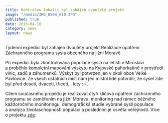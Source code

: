 ```yaml
---
title: Kontrolou lokalit byl zahájen dvouletý projekt
image: "/media/IMG_0504_610.JPG"
published: true
date: 2015-04-18
category: news
layout: news
---
```

Týdenní expedicí byl zahájen dvouletý projekt Realizace opatření
Záchranného programu sysla obecného na jižní Moravě.

Při expedici byla zkontrolována populace sysla na letišti v Miroslavi
a proběhlo kompletní mapování výskytu na Kyjovské pahorkatině
v prostředí vinic, sadů a záhumenků. Výskyt byl potvrzen jen v okolí
obce Velké Pavlovice. Ze všech ostatních míst nám jen místní lidé
potvrdili, že sysel zde byl před deseti, dvaceti, třiceti… lety :-(.

Cílem současného projektu je realizovat čtyři klíčová opatření
záchranného programu se zaměřením na jižní Moravu: monitoring nad rámec
běžného každoročního monitoringu, demografická studie vybrané syslí
populace a analýza životaschopnosti populací a posledním je osvěta
veřejnosti. Více o projektu [zde](/o-nas/projekt).
